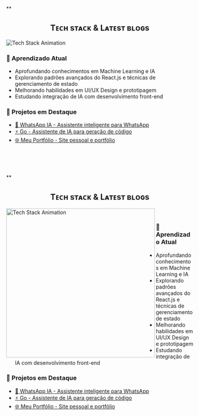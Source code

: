 **<!--Languages and Tools Section-->
<h2 align="center">Tᴇᴄʜ sᴛᴀᴄᴋ & Lᴀᴛᴇsᴛ ʙʟᴏɢs</h2>

<picture>
  <source media="(prefers-color-scheme: dark)" srcset="https://user-images.githubusercontent.com/74038190/212257454-16e3712e-945a-4ca2-b238-408ad0bf87e6.gif">
  <source media="(prefers-color-scheme: light)" srcset="https://user-images.githubusercontent.com/74038190/212257467-871d32b7-e401-42e8-a166-fcfd7baa4c6b.gif">
  <img align="left" alt="Tech Stack Animation" src="https://user-images.githubusercontent.com/74038190/212257467-871d32b7-e401-42e8-a166-fcfd7baa4c6b.gif">
</picture>

<br />

<h3 align="left">🌱 Aprendizado Atual</h3>
<ul align="left">
  <li>Aprofundando conhecimentos em Machine Learning e IA</li>
  <li>Explorando padrões avançados do React.js e técnicas de gerenciamento de estado</li>
  <li>Melhorando habilidades em UI/UX Design e prototipagem</li>
  <li>Estudando integração de IA com desenvolvimento front-end</li>
</ul>

<h3 align="left">🚀 Projetos em Destaque</h3>
<ul align="left">
  <li><a href="https://github.com/EndriaCarem/whatsapp_ia">🤖 WhatsApp IA - Assistente inteligente para WhatsApp</a></li>
  <li><a href="https://github.com/EndriaCarem/Go">⚡ Go - Assistente de IA para geração de código</a></li>
  <li><a href="https://github.com/EndriaCarem/mypage.github.io">🌐 Meu Portfólio - Site pessoal e portfólio</a></li>
</ul>

<br /><br /><br /><br />
**<!--Languages and Tools Section-->
<h2 align="center">Tᴇᴄʜ sᴛᴀᴄᴋ & Lᴀᴛᴇsᴛ ʙʟᴏɢs</h2>

<picture>
  <source media="(prefers-color-scheme: dark)" srcset="https://user-images.githubusercontent.com/74038190/212257454-16e3712e-945a-4ca2-b238-408ad0bf87e6.gif">
  <source media="(prefers-color-scheme: light)" srcset="https://user-images.githubusercontent.com/74038190/212257467-871d32b7-e401-42e8-a166-fcfd7baa4c6b.gif">
  <img align="left" alt="Tech Stack Animation" src="https://user-images.githubusercontent.com/74038190/212257454-16e3712e-945a-4ca2-b238-408ad0bf87e6.gif" width="400">
</picture>

<br />

<h3 align="left">🌱 Aprendizado Atual</h3>
<ul align="left">
  <li>Aprofundando conhecimentos em Machine Learning e IA</li>
  <li>Explorando padrões avançados do React.js e técnicas de gerenciamento de estado</li>
  <li>Melhorando habilidades em UI/UX Design e prototipagem</li>
  <li>Estudando integração de IA com desenvolvimento front-end</li>
</ul>

<h3 align="left">🚀 Projetos em Destaque</h3>
<ul align="left">
  <li><a href="https://github.com/EndriaCarem/whatsapp_ia">🤖 WhatsApp IA - Assistente inteligente para WhatsApp</a></li>
  <li><a href="https://github.com/EndriaCarem/Go">⚡ Go - Assistente de IA para geração de código</a></li>
  <li><a href="https://github.com/EndriaCarem/mypage.github.io">🌐 Meu Portfólio - Site pessoal e portfólio</a></li>
</ul>

<br /><br /><br /><br />
